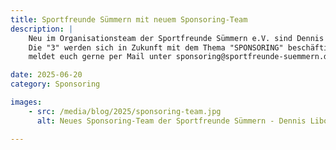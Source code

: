 ```yaml
---
title: Sportfreunde Sümmern mit neuem Sponsoring-Team
description: |
    Neu im Organisationsteam der Sportfreunde Sümmern e.V. sind Dennis Libowski, Daniel Pigulla und Michael Fröhlich. 
    Die "3" werden sich in Zukunft mit dem Thema "SPONSORING" beschäftigen. Solltet ihr Interesse haben, die Sportfreunde zu unterstützen, 
    meldet euch gerne per Mail unter sponsoring@sportfreunde-suemmern.de.

date: 2025-06-20
category: Sponsoring

images: 
    - src: /media/blog/2025/sponsoring-team.jpg
      alt: Neues Sponsoring-Team der Sportfreunde Sümmern - Dennis Libowski, Daniel Pigulla und Michael Fröhlich

---
```

